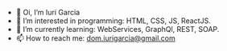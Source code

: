 - 👋 Oi, I’m Iuri Garcia
- 👀 I’m interested in programming: HTML, CSS, JS, ReactJS.  
- 🌱 I’m currently learning: WebServices, GraphQl, REST, SOAP.
- 📫 How to reach me: dom.iurigarcia@gmail.com
